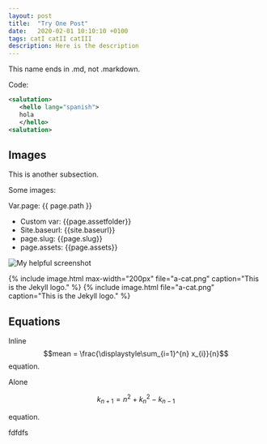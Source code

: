 ```yaml
---
layout: post
title:  "Try One Post"
date:   2020-02-01 10:10:10 +0100
tags: catI catII catIII
description: Here is the description
---
```


This name ends in .md, not .markdown.

Code:

```xml
<salutation>
   <hello lang="spanish">
   hola
   </hello>
<salutation>
```

## Images

This is another subsection.

Some images:


Var.page: {{ page.path }}


- Custom var: {{page.assetfolder}}
- Site.baseurl: {{site.baseurl}}
- page.slug: {{page.slug}}
- page.assets: {{page.assets}}

![My helpful screenshot]({{site.baseurl}}/assets/{{page.slug}}/img/a-cat.png)


{% include image.html max-width="200px" file="a-cat.png" caption="This is the Jekyll logo." %}
{% include image.html  file="a-cat.png" caption="This is the Jekyll logo." %}


## Equations

Inline $$mean = \frac{\displaystyle\sum_{i=1}^{n} x_{i}}{n}$$ equation.

Alone

$$
k_{n+1} = n^2 + k_n^2 - k_{n-1}
$$


equation.

fdfdfs

